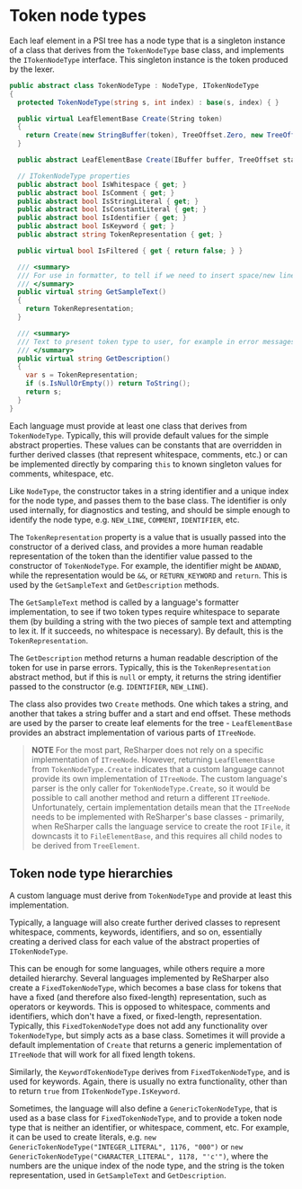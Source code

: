 ---
---

# Token node types

Each leaf element in a PSI tree has a node type that is a singleton instance of a class that derives from the `TokenNodeType` base class, and implements the `ITokenNodeType` interface. This singleton instance is the token produced by the lexer.

```csharp
public abstract class TokenNodeType : NodeType, ITokenNodeType
{
  protected TokenNodeType(string s, int index) : base(s, index) { }

  public virtual LeafElementBase Create(String token)
  {
    return Create(new StringBuffer(token), TreeOffset.Zero, new TreeOffset(token.Length));
  }

  public abstract LeafElementBase Create(IBuffer buffer, TreeOffset startOffset, TreeOffset endOffset);

  // ITokenNodeType properties
  public abstract bool IsWhitespace { get; }
  public abstract bool IsComment { get; }
  public abstract bool IsStringLiteral { get; }
  public abstract bool IsConstantLiteral { get; }
  public abstract bool IsIdentifier { get; }
  public abstract bool IsKeyword { get; }
  public abstract string TokenRepresentation { get; }

  public virtual bool IsFiltered { get { return false; } }

  /// <summary>
  /// For use in formatter, to tell if we need to insert space/new line between two token types
  /// </summary>
  public virtual string GetSampleText()
  {
    return TokenRepresentation;
  }

  /// <summary>
  /// Text to present token type to user, for example in error messages like "{0} expected"
  /// </summary>
  public virtual string GetDescription()
  {
    var s = TokenRepresentation;
    if (s.IsNullOrEmpty()) return ToString();
    return s;
  }
}
```

Each language must provide at least one class that derives from `TokenNodeType`. Typically, this will provide default values for the simple abstract properties. These values can be constants that are overridden in further derived classes (that represent whitespace, comments, etc.) or can be implemented directly by comparing `this` to known singleton values for comments, whitespace, etc.

Like `NodeType`, the constructor takes in a string identifier and a unique index for the node type, and passes them to the base class. The identifier is only used internally, for diagnostics and testing, and should be simple enough to identify the node type, e.g. `NEW_LINE`, `COMMENT`, `IDENTIFIER`, etc.

The `TokenRepresentation` property is a value that is usually passed into the constructor of a derived class, and provides a more human readable representation of the token than the identifier value passed to the constructor of `TokenNodeType`. For example, the identifier might be `ANDAND`, while the representation would be `&&`, or `RETURN_KEYWORD` and `return`. This is used by the `GetSampleText` and `GetDescription` methods.

The `GetSampleText` method is called by a language's formatter implementation, to see if two token types require whitespace to separate them (by building a string with the two pieces of sample text and attempting to lex it. If it succeeds, no whitespace is necessary). By default, this is the `TokenRepresentation`.

The `GetDescription` method returns a human readable description of the token for use in parse errors. Typically, this is the `TokenRepresentation` abstract method, but if this is `null` or empty, it returns the string identifier passed to the constructor (e.g. `IDENTIFIER`, `NEW_LINE`).

The class also provides two `Create` methods. One which takes a string, and another that takes a string buffer and a start and end offset. These methods are used by the parser to create leaf elements for the tree - `LeafElementBase` provides an abstract implementation of various parts of `ITreeNode`.

> **NOTE** For the most part, ReSharper does not rely on a specific implementation of `ITreeNode`. However, returning `LeafElementBase` from `TokenNodeType.Create` indicates that a custom language cannot provide its own implementation of `ITreeNode`. The custom language's parser is the only caller for `TokenNodeType.Create`, so it would be possible to call another method and return a different `ITreeNode`. Unfortunately, certain implementation details mean that the `ITreeNode` needs to be implemented with ReSharper's base classes - primarily, when ReSharper calls the language service to create the root `IFile`, it downcasts it to `FileElementBase`, and this requires all child nodes to be derived from `TreeElement`.

## Token node type hierarchies

A custom language must derive from `TokenNodeType` and provide at least this implementation.

Typically, a language will also create further derived classes to represent whitespace, comments, keywords, identifiers, and so on, essentially creating a derived class for each value of the abstract properties of `ITokenNodeType`.

This can be enough for some languages, while others require a more detailed hierarchy. Several languages implemented by ReSharper also create a `FixedTokenNodeType`, which becomes a base class for tokens that have a fixed (and therefore also fixed-length) representation, such as operators or keywords. This is opposed to whitespace, comments and identifiers, which don't have a fixed, or fixed-length, representation. Typically, this `FixedTokenNodeType` does not add any functionality over `TokenNodeType`, but simply acts as a base class. Sometimes it will provide a default implementation of `Create` that returns a generic implementation of `ITreeNode` that will work for all fixed length tokens.

Similarly, the `KeywordTokenNodeType` derives from `FixedTokenNodeType`, and is used for keywords. Again, there is usually no extra functionality, other than to return `true` from `ITokenNodeType.IsKeyword`.

Sometimes, the language will also define a `GenericTokenNodeType`, that is used as a base class for `FixedTokenNodeType`, and to provide a token node type that is neither an identifier, or whitespace, comment, etc. For example, it can be used to create literals, e.g. `new GenericTokenNodeType("INTEGER_LITERAL", 1176, "000")` or `new GenericTokenNodeType("CHARACTER_LITERAL", 1178, "'c'")`, where the numbers are the unique index of the node type, and the string is the token representation, used in `GetSampleText` and `GetDescription`.
